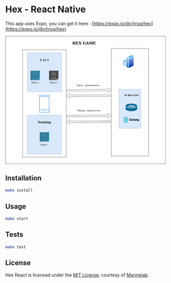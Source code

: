 # Hex - React Native

This app uses Expo, you can get it here : [https://expo.io/@chroq/hex](https://expo.io/@chroq/hex)

![Architecture](./assets/Hex%20React%20Native.png)

## Installation

```bash
make install
```

## Usage

```bash
make start
```

## Tests

```bash
make test
```
## License

Hex React is licensed under the [MIT License](LICENSE), courtesy of [Marmelab](http://marmelab.com).
